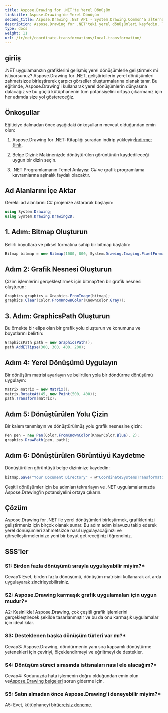 ```yaml
---
title: Aspose.Drawing for .NET'te Yerel Dönüşüm
linktitle: Aspose.Drawing'de Yerel Dönüşüm
second_title: Aspose.Drawing .NET API - System.Drawing.Common'a alternatif
description: Aspose.Drawing for .NET'teki yerel dönüşümleri keşfedin. Takip edilmesi kolay adımlarla grafikleri yükseltin.
type: docs
weight: 11
url: /tr/net/coordinate-transformations/local-transformation/
---
```

## giriiş

.NET uygulamanızın grafiklerini gelişmiş yerel dönüşümlerle geliştirmek mi istiyorsunuz? Aspose.Drawing for .NET, geliştiricilerin yerel dönüşümleri zahmetsizce birleştirerek çarpıcı görseller oluşturmalarına olanak tanır. Bu eğitimde, Aspose.Drawing'i kullanarak yerel dönüşümlerin dünyasına dalacağız ve bu güçlü kütüphanenin tüm potansiyelini ortaya çıkarmanız için her adımda size yol göstereceğiz.

## Önkoşullar

Eğiticiye dalmadan önce aşağıdaki önkoşulların mevcut olduğundan emin olun:

1.  Aspose.Drawing for .NET: Kitaplığı şuradan indirip yükleyin:[İndirme: {link](https://releases.aspose.com/drawing/net/).

2. Belge Dizini: Makinenizde dönüştürülen görüntünün kaydedileceği uygun bir dizin seçin.

3. .NET Programlamanın Temel Anlayışı: C# ve grafik programlama kavramlarına aşinalık faydalı olacaktır.

## Ad Alanlarını İçe Aktar

Gerekli ad alanlarını C# projenize aktararak başlayın:

```csharp
using System.Drawing;
using System.Drawing.Drawing2D;
```

## 1. Adım: Bitmap Oluşturun

Belirli boyutlara ve piksel formatına sahip bir bitmap başlatın:

```csharp
Bitmap bitmap = new Bitmap(1000, 800, System.Drawing.Imaging.PixelFormat.Format32bppPArgb);
```

## Adım 2: Grafik Nesnesi Oluşturun

Çizim işlemlerini gerçekleştirmek için bitmap'ten bir grafik nesnesi oluşturun:

```csharp
Graphics graphics = Graphics.FromImage(bitmap);
graphics.Clear(Color.FromKnownColor(KnownColor.Gray));
```

## 3. Adım: GraphicsPath Oluşturun

Bu örnekte bir elips olan bir grafik yolu oluşturun ve konumunu ve boyutlarını belirtin:

```csharp
GraphicsPath path = new GraphicsPath();
path.AddEllipse(300, 300, 400, 200);
```

## Adım 4: Yerel Dönüşümü Uygulayın

Bir dönüşüm matrisi ayarlayın ve belirtilen yola bir döndürme dönüşümü uygulayın:

```csharp
Matrix matrix = new Matrix();
matrix.RotateAt(45, new Point(500, 400));
path.Transform(matrix);
```

## Adım 5: Dönüştürülen Yolu Çizin

Bir kalem tanımlayın ve dönüştürülmüş yolu grafik nesnesine çizin:

```csharp
Pen pen = new Pen(Color.FromKnownColor(KnownColor.Blue), 2);
graphics.DrawPath(pen, path);
```

## Adım 6: Dönüştürülen Görüntüyü Kaydetme

Dönüştürülen görüntüyü belge dizininize kaydedin:

```csharp
bitmap.Save("Your Document Directory" + @"CoordinateSystemsTransformations\LocalTransformation_out.png");
```

Çeşitli dönüşümler için bu adımları tekrarlayın ve .NET uygulamalarınızda Aspose.Drawing'in potansiyelini ortaya çıkarın.

## Çözüm

Aspose.Drawing for .NET ile yerel dönüşümleri birleştirmek, grafiklerinizi geliştirmeniz için birçok olanak sunar. Bu adım adım kılavuzu takip ederek yerel dönüşümleri zahmetsizce nasıl uygulayacağınızı ve görselleştirmelerinize yeni bir boyut getireceğinizi öğrendiniz.


## SSS'ler

### S1: Birden fazla dönüşümü sırayla uygulayabilir miyim?*

Cevap1: Evet, birden fazla dönüşümü, dönüşüm matrisini kullanarak art arda uygulayarak zincirleyebilirsiniz.

### S2: Aspose.Drawing karmaşık grafik uygulamaları için uygun mudur?*

A2: Kesinlikle! Aspose.Drawing, çok çeşitli grafik işlemlerini gerçekleştirecek şekilde tasarlanmıştır ve bu da onu karmaşık uygulamalar için ideal kılar.

### S3: Desteklenen başka dönüşüm türleri var mı?*

Cevap3: Aspose.Drawing, döndürmenin yanı sıra kapsamlı dönüştürme yetenekleri için çeviriyi, ölçeklendirmeyi ve eğriltmeyi de destekler.

### S4: Dönüşüm süreci sırasında istisnaları nasıl ele alacağım?*

 Cevap4: Kodunuzda hata işlemenin doğru olduğundan emin olun ve[Aspose.Drawing belgeleri](https://reference.aspose.com/drawing/net/) sorun giderme için.

### S5: Satın almadan önce Aspose.Drawing'i deneyebilir miyim?*

 A5: Evet, kütüphaneyi bir[ücretsiz deneme](https://releases.aspose.com/).